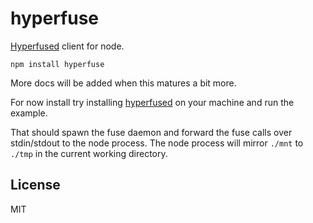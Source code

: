 # hyperfuse

[Hyperfused](https://github.com/mafintosh/hyperfused) client for node.

```
npm install hyperfuse
```

More docs will be added when this matures a bit more.

For now install try installing [hyperfused](https://github.com/mafintosh/hyperfused) on your machine
and run the example.

That should spawn the fuse daemon and forward the fuse calls over stdin/stdout to the node process.
The node process will mirror `./mnt` to `./tmp` in the current working directory.

## License

MIT
